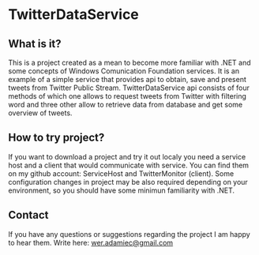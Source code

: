 # TwitterDataService

What is it?
-----------

This is a project created as a mean to become more familiar with .NET and some concepts of Windows Comunication Foundation services.
It is an example of a simple service that provides api to obtain, save and present tweets from Twitter Public Stream.
TwitterDataService api consists of four methods of which one allows to request tweets from Twitter with filtering word 
and three other allow to retrieve data from database and get some overview of tweets.


How to try project?
-------------------

If you want to download a project and try it out localy you need a service host and a client that would communicate with service.
You can find them on my github account: ServiceHost and TwitterMonitor (client). Some configuration changes in project may be also required depending on your environment, so you should have some minimun familiarity with .NET. 

Contact
-------

If you have any questions or suggestions regarding the project I am happy to hear them. Write here: wer.adamiec@gmail.com
